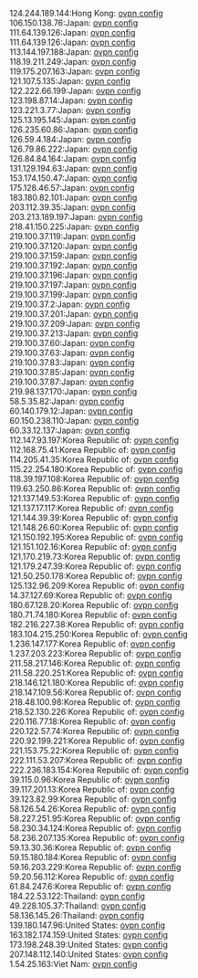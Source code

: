 124.244.189.144:Hong Kong: [ovpn config](vpn/124_244_189_144.ovpn)  
106.150.138.76:Japan: [ovpn config](vpn/106_150_138_76.ovpn)  
111.64.139.126:Japan: [ovpn config](vpn/111_64_139_126.ovpn)  
111.64.139.126:Japan: [ovpn config](vpn/111_64_139_126.ovpn)  
113.144.197.188:Japan: [ovpn config](vpn/113_144_197_188.ovpn)  
118.19.211.249:Japan: [ovpn config](vpn/118_19_211_249.ovpn)  
119.175.207.163:Japan: [ovpn config](vpn/119_175_207_163.ovpn)  
121.107.5.135:Japan: [ovpn config](vpn/121_107_5_135.ovpn)  
122.222.66.199:Japan: [ovpn config](vpn/122_222_66_199.ovpn)  
123.198.87.14:Japan: [ovpn config](vpn/123_198_87_14.ovpn)  
123.221.3.77:Japan: [ovpn config](vpn/123_221_3_77.ovpn)  
125.13.195.145:Japan: [ovpn config](vpn/125_13_195_145.ovpn)  
126.235.60.86:Japan: [ovpn config](vpn/126_235_60_86.ovpn)  
126.59.4.184:Japan: [ovpn config](vpn/126_59_4_184.ovpn)  
126.79.86.222:Japan: [ovpn config](vpn/126_79_86_222.ovpn)  
126.84.84.164:Japan: [ovpn config](vpn/126_84_84_164.ovpn)  
131.129.194.63:Japan: [ovpn config](vpn/131_129_194_63.ovpn)  
153.174.150.47:Japan: [ovpn config](vpn/153_174_150_47.ovpn)  
175.128.46.57:Japan: [ovpn config](vpn/175_128_46_57.ovpn)  
183.180.82.101:Japan: [ovpn config](vpn/183_180_82_101.ovpn)  
203.112.39.35:Japan: [ovpn config](vpn/203_112_39_35.ovpn)  
203.213.189.197:Japan: [ovpn config](vpn/203_213_189_197.ovpn)  
218.41.150.225:Japan: [ovpn config](vpn/218_41_150_225.ovpn)  
219.100.37.119:Japan: [ovpn config](vpn/219_100_37_119.ovpn)  
219.100.37.120:Japan: [ovpn config](vpn/219_100_37_120.ovpn)  
219.100.37.159:Japan: [ovpn config](vpn/219_100_37_159.ovpn)  
219.100.37.192:Japan: [ovpn config](vpn/219_100_37_192.ovpn)  
219.100.37.196:Japan: [ovpn config](vpn/219_100_37_196.ovpn)  
219.100.37.197:Japan: [ovpn config](vpn/219_100_37_197.ovpn)  
219.100.37.199:Japan: [ovpn config](vpn/219_100_37_199.ovpn)  
219.100.37.2:Japan: [ovpn config](vpn/219_100_37_2.ovpn)  
219.100.37.201:Japan: [ovpn config](vpn/219_100_37_201.ovpn)  
219.100.37.209:Japan: [ovpn config](vpn/219_100_37_209.ovpn)  
219.100.37.213:Japan: [ovpn config](vpn/219_100_37_213.ovpn)  
219.100.37.60:Japan: [ovpn config](vpn/219_100_37_60.ovpn)  
219.100.37.63:Japan: [ovpn config](vpn/219_100_37_63.ovpn)  
219.100.37.83:Japan: [ovpn config](vpn/219_100_37_83.ovpn)  
219.100.37.85:Japan: [ovpn config](vpn/219_100_37_85.ovpn)  
219.100.37.87:Japan: [ovpn config](vpn/219_100_37_87.ovpn)  
219.98.137.170:Japan: [ovpn config](vpn/219_98_137_170.ovpn)  
58.5.35.82:Japan: [ovpn config](vpn/58_5_35_82.ovpn)  
60.140.179.12:Japan: [ovpn config](vpn/60_140_179_12.ovpn)  
60.150.238.110:Japan: [ovpn config](vpn/60_150_238_110.ovpn)  
60.33.12.137:Japan: [ovpn config](vpn/60_33_12_137.ovpn)  
112.147.93.197:Korea Republic of: [ovpn config](vpn/112_147_93_197.ovpn)  
112.168.75.41:Korea Republic of: [ovpn config](vpn/112_168_75_41.ovpn)  
114.205.41.35:Korea Republic of: [ovpn config](vpn/114_205_41_35.ovpn)  
115.22.254.180:Korea Republic of: [ovpn config](vpn/115_22_254_180.ovpn)  
118.39.197.108:Korea Republic of: [ovpn config](vpn/118_39_197_108.ovpn)  
119.63.250.86:Korea Republic of: [ovpn config](vpn/119_63_250_86.ovpn)  
121.137.149.53:Korea Republic of: [ovpn config](vpn/121_137_149_53.ovpn)  
121.137.17.117:Korea Republic of: [ovpn config](vpn/121_137_17_117.ovpn)  
121.144.39.39:Korea Republic of: [ovpn config](vpn/121_144_39_39.ovpn)  
121.148.26.60:Korea Republic of: [ovpn config](vpn/121_148_26_60.ovpn)  
121.150.192.195:Korea Republic of: [ovpn config](vpn/121_150_192_195.ovpn)  
121.151.102.16:Korea Republic of: [ovpn config](vpn/121_151_102_16.ovpn)  
121.170.219.73:Korea Republic of: [ovpn config](vpn/121_170_219_73.ovpn)  
121.179.247.39:Korea Republic of: [ovpn config](vpn/121_179_247_39.ovpn)  
121.50.250.178:Korea Republic of: [ovpn config](vpn/121_50_250_178.ovpn)  
125.132.96.209:Korea Republic of: [ovpn config](vpn/125_132_96_209.ovpn)  
14.37.127.69:Korea Republic of: [ovpn config](vpn/14_37_127_69.ovpn)  
180.67.128.20:Korea Republic of: [ovpn config](vpn/180_67_128_20.ovpn)  
180.71.74.180:Korea Republic of: [ovpn config](vpn/180_71_74_180.ovpn)  
182.216.227.38:Korea Republic of: [ovpn config](vpn/182_216_227_38.ovpn)  
183.104.215.250:Korea Republic of: [ovpn config](vpn/183_104_215_250.ovpn)  
1.236.147.177:Korea Republic of: [ovpn config](vpn/1_236_147_177.ovpn)  
1.237.203.223:Korea Republic of: [ovpn config](vpn/1_237_203_223.ovpn)  
211.58.217.146:Korea Republic of: [ovpn config](vpn/211_58_217_146.ovpn)  
211.58.220.251:Korea Republic of: [ovpn config](vpn/211_58_220_251.ovpn)  
218.146.121.180:Korea Republic of: [ovpn config](vpn/218_146_121_180.ovpn)  
218.147.109.56:Korea Republic of: [ovpn config](vpn/218_147_109_56.ovpn)  
218.48.100.98:Korea Republic of: [ovpn config](vpn/218_48_100_98.ovpn)  
218.52.130.226:Korea Republic of: [ovpn config](vpn/218_52_130_226.ovpn)  
220.116.77.18:Korea Republic of: [ovpn config](vpn/220_116_77_18.ovpn)  
220.122.57.74:Korea Republic of: [ovpn config](vpn/220_122_57_74.ovpn)  
220.92.199.221:Korea Republic of: [ovpn config](vpn/220_92_199_221.ovpn)  
221.153.75.22:Korea Republic of: [ovpn config](vpn/221_153_75_22.ovpn)  
222.111.53.207:Korea Republic of: [ovpn config](vpn/222_111_53_207.ovpn)  
222.236.183.154:Korea Republic of: [ovpn config](vpn/222_236_183_154.ovpn)  
39.115.0.96:Korea Republic of: [ovpn config](vpn/39_115_0_96.ovpn)  
39.117.201.13:Korea Republic of: [ovpn config](vpn/39_117_201_13.ovpn)  
39.123.82.99:Korea Republic of: [ovpn config](vpn/39_123_82_99.ovpn)  
58.126.54.26:Korea Republic of: [ovpn config](vpn/58_126_54_26.ovpn)  
58.227.251.95:Korea Republic of: [ovpn config](vpn/58_227_251_95.ovpn)  
58.230.34.124:Korea Republic of: [ovpn config](vpn/58_230_34_124.ovpn)  
58.236.207.135:Korea Republic of: [ovpn config](vpn/58_236_207_135.ovpn)  
59.13.30.36:Korea Republic of: [ovpn config](vpn/59_13_30_36.ovpn)  
59.15.180.184:Korea Republic of: [ovpn config](vpn/59_15_180_184.ovpn)  
59.16.203.229:Korea Republic of: [ovpn config](vpn/59_16_203_229.ovpn)  
59.20.56.112:Korea Republic of: [ovpn config](vpn/59_20_56_112.ovpn)  
61.84.247.6:Korea Republic of: [ovpn config](vpn/61_84_247_6.ovpn)  
184.22.53.122:Thailand: [ovpn config](vpn/184_22_53_122.ovpn)  
49.228.105.37:Thailand: [ovpn config](vpn/49_228_105_37.ovpn)  
58.136.145.26:Thailand: [ovpn config](vpn/58_136_145_26.ovpn)  
139.180.147.96:United States: [ovpn config](vpn/139_180_147_96.ovpn)  
163.182.174.159:United States: [ovpn config](vpn/163_182_174_159.ovpn)  
173.198.248.39:United States: [ovpn config](vpn/173_198_248_39.ovpn)  
207.148.112.140:United States: [ovpn config](vpn/207_148_112_140.ovpn)  
1.54.25.163:Viet Nam: [ovpn config](vpn/1_54_25_163.ovpn)  
